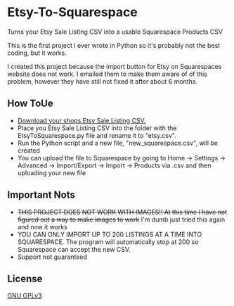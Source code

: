 # Etsy-To-Squarespace
Turns your Etsy Sale Listing CSV into a usable Squarespace Products CSV

This is the first project I ever wrote in Python so it's probably not the best coding, but it works.

I created this project because the import button for Etsy on Squarespaces website does not work. I emailed them to make them aware of of this problem, however they have still not fixed it after about 6 months.

## How ToUe
- [Download your shops Etsy Sale Listing CSV.](https://help.etsy.com/hc/en-us/articles/360000343508-How-to-Download-Your-Listing-Information?segment=selling)
- Place you Etsy Sale Listing CSV into the folder with the EtsyToSquarespace.py file and rename it to "etsy.csv".
- Run the Python script and a new file, "new_squarespace.csv", will be created
- You can upload the file to Squarespace by going to Home -> Settings -> Advanced -> Import/Export -> Import -> Products via .csv and then uploading your new file

## Important Nots
- ~~THIS PROJECT DOES NOT WORK WITH IMAGES!! At this time I have not figured out a way to make images to work~~ I'm dumb just tried this again and now it works
- YOU CAN ONLY IMPORT UP TO 200 LISTINGS AT A TIME INTO SQUARESPACE. The program will automatically stop at 200 so Squarespace can accept the new CSV.
- Support not guaranteed

## License
[GNU GPLv3](https://choosealicense.com/licenses/gpl-3.0/)

